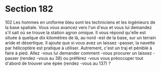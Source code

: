 # Section 182

102
Les hommes en uniforme bleu sont les techniciens et les
ingénieurs de la base spatiale. Vous vous avancez vers l'un d'eux
et vous lui demandez s'il sait où se trouve la station
agron omique. Il vous répond qu'elle est située à quelque dix
kilomètres de là, au nord -est de la base, sur un terrain aride et
désertique. Il ajoute que si vous avez un laissez -passer, la navette
par hélicoptère est pratique à utiliser. Autrement, c'est un traj et
pénible à faire à pied. Allez -vous lui demander comment -vous
procurer un laissez -passer  (rendez -vous au 38) ou préférez -vous
vous préoccuper tout d'abord de trouver une épée (rendez -vous
au 137) ?